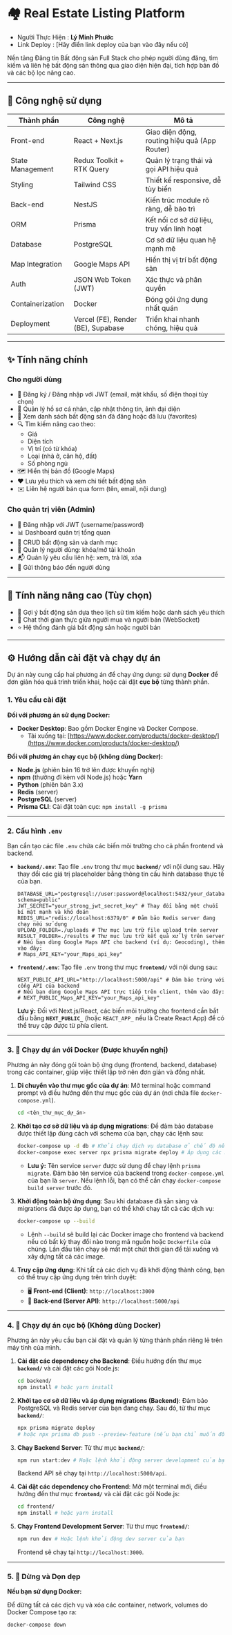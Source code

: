 # 🏘️ Real Estate Listing Platform

- Người Thực Hiện : **Lý Minh Phước**
- Link Deploy : [Hãy điền link deploy của bạn vào đây nếu có]

Nền tảng Đăng tin Bất động sản Full Stack cho phép người dùng đăng, tìm kiếm và liên hệ bất động sản thông qua giao diện hiện đại, tích hợp bản đồ và các bộ lọc nâng cao.

---

## 🚀 Công nghệ sử dụng

| Thành phần        | Công nghệ                       | Mô tả                                       |
|-------------------|---------------------------------|---------------------------------------------|
| Front-end         | React + Next.js                 | Giao diện động, routing hiệu quả (App Router) |
| State Management  | Redux Toolkit + RTK Query       | Quản lý trạng thái và gọi API hiệu quả       |
| Styling           | Tailwind CSS                    | Thiết kế responsive, dễ tùy biến            |
| Back-end          | NestJS                          | Kiến trúc module rõ ràng, dễ bảo trì        |
| ORM               | Prisma                          | Kết nối cơ sở dữ liệu, truy vấn linh hoạt   |
| Database          | PostgreSQL                      | Cơ sở dữ liệu quan hệ mạnh mẽ              |
| Map Integration   | Google Maps API                 | Hiển thị vị trí bất động sản                |
| Auth              | JSON Web Token (JWT)            | Xác thực và phân quyền                     |
| Containerization  | Docker                          | Đóng gói ứng dụng nhất quán                 |
| Deployment        | Vercel (FE), Render (BE), Supabase | Triển khai nhanh chóng, hiệu quả           |

---

## ✨ Tính năng chính

### Cho người dùng

- 🔐 Đăng ký / Đăng nhập với JWT (email, mật khẩu, số điện thoại tùy chọn)
- 👤 Quản lý hồ sơ cá nhân, cập nhật thông tin, ảnh đại diện
- 📄 Xem danh sách bất động sản đã đăng hoặc đã lưu (favorites)
- 🔍 Tìm kiếm nâng cao theo:
  - Giá
  - Diện tích
  - Vị trí (có từ khóa)
  - Loại (nhà ở, căn hộ, đất)
  - Số phòng ngủ
- 🗺️ Hiển thị bản đồ (Google Maps)
- ❤️ Lưu yêu thích và xem chi tiết bất động sản
- ✉️ Liên hệ người bán qua form (tên, email, nội dung)

### Cho quản trị viên (Admin)

- 🔐 Đăng nhập với JWT (username/password)
- 📊 Dashboard quản trị tổng quan
- 🧱 CRUD bất động sản và danh mục
- 👥 Quản lý người dùng: khóa/mở tài khoản
- 📬 Quản lý yêu cầu liên hệ: xem, trả lời, xóa
- 🔔 Gửi thông báo đến người dùng

---

## 🧠 Tính năng nâng cao (Tùy chọn)

- 🔁 Gợi ý bất động sản dựa theo lịch sử tìm kiếm hoặc danh sách yêu thích
- 💬 Chat thời gian thực giữa người mua và người bán (WebSocket)
- ⭐ Hệ thống đánh giá bất động sản hoặc người bán

---

## ⚙️ Hướng dẫn cài đặt và chạy dự án

Dự án này cung cấp hai phương án để chạy ứng dụng: sử dụng **Docker** để đơn giản hóa quá trình triển khai, hoặc cài đặt **cục bộ** từng thành phần.

### 1. Yêu cầu cài đặt

**Đối với phương án sử dụng Docker:**

* **Docker Desktop**: Bao gồm Docker Engine và Docker Compose.
    * Tải xuống tại: [https://www.docker.com/products/docker-desktop/](https://www.docker.com/products/docker-desktop/)

**Đối với phương án chạy cục bộ (không dùng Docker):**

* **Node.js** (phiên bản 16 trở lên được khuyến nghị)
* **npm** (thường đi kèm với Node.js) hoặc **Yarn**
* **Python** (phiên bản 3.x)
* **Redis** (server)
* **PostgreSQL** (server)
* **Prisma CLI**: Cài đặt toàn cục: `npm install -g prisma`

---

### 2. Cấu hình `.env`

Bạn cần tạo các file `.env` chứa các biến môi trường cho cả phần frontend và backend.

* **`backend/.env`**:
    Tạo file `.env` trong thư mục **`backend/`** với nội dung sau. Hãy thay đổi các giá trị placeholder bằng thông tin cấu hình database thực tế của bạn.

    ```env
    DATABASE_URL="postgresql://user:password@localhost:5432/your_database_name?schema=public"
    JWT_SECRET="your_strong_jwt_secret_key" # Thay đổi bằng một chuỗi bí mật mạnh và khó đoán
    REDIS_URL="redis://localhost:6379/0" # Đảm bảo Redis server đang chạy nếu sử dụng
    UPLOAD_FOLDER=./uploads # Thư mục lưu trữ file upload trên server
    RESULT_FOLDER=./results # Thư mục lưu trữ kết quả xử lý trên server
    # Nếu bạn dùng Google Maps API cho backend (ví dụ: Geocoding), thêm vào đây:
    # Maps_API_KEY="your_Maps_api_key"
    ```

* **`frontend/.env`**:
    Tạo file `.env` trong thư mục **`frontend/`** với nội dung sau:

    ```env
    NEXT_PUBLIC_API_URL="http://localhost:5000/api" # Đảm bảo trùng với cổng API của backend
    # Nếu bạn dùng Google Maps API trực tiếp trên client, thêm vào đây:
    # NEXT_PUBLIC_Maps_API_KEY="your_Maps_api_key"
    ```
    **Lưu ý:** Đối với Next.js/React, các biến môi trường cho frontend cần bắt đầu bằng **`NEXT_PUBLIC_`** (hoặc `REACT_APP_` nếu là Create React App) để có thể truy cập được từ phía client.

---

### 3. 🚀 Chạy dự án với Docker (Được khuyến nghị)

Phương án này đóng gói toàn bộ ứng dụng (frontend, backend, database) trong các container, giúp việc thiết lập trở nên đơn giản và đồng nhất.

1.  **Di chuyển vào thư mục gốc của dự án**:
    Mở terminal hoặc command prompt và điều hướng đến thư mục gốc của dự án (nơi chứa file `docker-compose.yml`).

    ```bash
    cd <tên_thư_mục_dự_án>
    ```

2.  **Khởi tạo cơ sở dữ liệu và áp dụng migrations**:
    Để đảm bảo database được thiết lập đúng cách với schema của bạn, chạy các lệnh sau:

    ```bash
    docker-compose up -d db # Khởi chạy dịch vụ database ở chế độ nền
    docker-compose exec server npx prisma migrate deploy # Áp dụng các migration Prisma từ bên trong container 'server'
    ```
    * **Lưu ý:** Tên service `server` được sử dụng để chạy lệnh `prisma migrate`. Đảm bảo tên service của backend trong `docker-compose.yml` của bạn là `server`. Nếu lệnh lỗi, bạn có thể cần chạy `docker-compose build server` trước đó.

3.  **Khởi động toàn bộ ứng dụng**:
    Sau khi database đã sẵn sàng và migrations đã được áp dụng, bạn có thể khởi chạy tất cả các dịch vụ:

    ```bash
    docker-compose up --build
    ```
    * Lệnh `--build` sẽ build lại các Docker image cho frontend và backend nếu có bất kỳ thay đổi nào trong mã nguồn hoặc `Dockerfile` của chúng. Lần đầu tiên chạy sẽ mất một chút thời gian để tải xuống và xây dựng tất cả các image.

4.  **Truy cập ứng dụng**:
    Khi tất cả các dịch vụ đã khởi động thành công, bạn có thể truy cập ứng dụng trên trình duyệt:

    * 🖥 **Front-end (Client)**: `http://localhost:3000`
    * 🔧 **Back-end (Server API)**: `http://localhost:5000/api`

---

### 4. 🏃 Chạy dự án cục bộ (Không dùng Docker)

Phương án này yêu cầu bạn cài đặt và quản lý từng thành phần riêng lẻ trên máy tính của mình.

1.  **Cài đặt các dependency cho Backend**:
    Điều hướng đến thư mục **`backend/`** và cài đặt các gói Node.js:

    ```bash
    cd backend/
    npm install # hoặc yarn install
    ```

2.  **Khởi tạo cơ sở dữ liệu và áp dụng migrations (Backend)**:
    Đảm bảo PostgreSQL và Redis server của bạn đang chạy. Sau đó, từ thư mục **`backend/`**:

    ```bash
    npx prisma migrate deploy
    # hoặc npx prisma db push --preview-feature (nếu bạn chỉ muốn đồng bộ schema nhanh mà không cần migration lịch sử)
    ```

3.  **Chạy Backend Server**:
    Từ thư mục **`backend/`**:

    ```bash
    npm run start:dev # Hoặc lệnh khởi động server development của bạn
    ```
    Backend API sẽ chạy tại `http://localhost:5000/api`.

4.  **Cài đặt các dependency cho Frontend**:
    Mở một terminal mới, điều hướng đến thư mục **`frontend/`** và cài đặt các gói Node.js:

    ```bash
    cd frontend/
    npm install # hoặc yarn install
    ```

5.  **Chạy Frontend Development Server**:
    Từ thư mục **`frontend/`**:

    ```bash
    npm run dev # Hoặc lệnh khởi động dev server của bạn
    ```
    Frontend sẽ chạy tại `http://localhost:3000`.

---

### 5. 🛑 Dừng và Dọn dẹp

**Nếu bạn sử dụng Docker:**

Để dừng tất cả các dịch vụ và xóa các container, network, volumes do Docker Compose tạo ra:

```bash
docker-compose down
